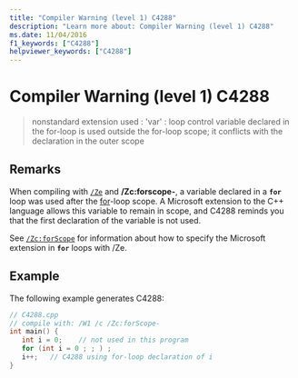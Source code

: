 ```yaml
---
title: "Compiler Warning (level 1) C4288"
description: "Learn more about: Compiler Warning (level 1) C4288"
ms.date: 11/04/2016
f1_keywords: ["C4288"]
helpviewer_keywords: ["C4288"]
---
```

# Compiler Warning (level 1) C4288

> nonstandard extension used : 'var' : loop control variable declared in the for-loop is used outside the for-loop scope; it conflicts with the declaration in the outer scope

## Remarks

When compiling with [`/Ze`](../../build/reference/za-ze-disable-language-extensions.md) and **/Zc:forscope-**, a variable declared in a **`for`** loop was used after the [for](../../cpp/for-statement-cpp.md)-loop scope. A Microsoft extension to the C++ language allows this variable to remain in scope, and C4288 reminds you that the first declaration of the variable is not used.

See [`/Zc:forScope`](../../build/reference/zc-forscope-force-conformance-in-for-loop-scope.md) for information about how to specify the Microsoft extension in **`for`** loops with /Ze.

## Example

The following example generates C4288:

```cpp
// C4288.cpp
// compile with: /W1 /c /Zc:forScope-
int main() {
   int i = 0;    // not used in this program
   for (int i = 0 ; ; ) ;
   i++;   // C4288 using for-loop declaration of i
}
```
